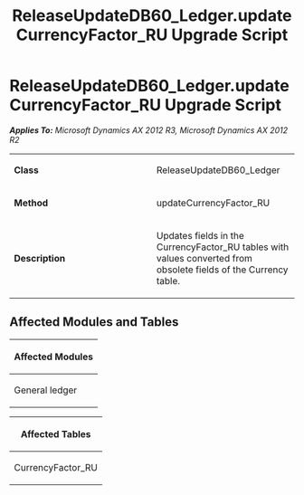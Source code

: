 ﻿---
title: ReleaseUpdateDB60_Ledger.updateCurrencyFactor_RU Upgrade Script
TOCTitle: ReleaseUpdateDB60_Ledger.updateCurrencyFactor_RU Upgrade Script
ms:assetid: e6f4f543-67c3-f3fe-96f2-98db5f184613
ms:mtpsurl: https://msdn.microsoft.com/en-us/library/JJ719815(v=AX.60)
ms:contentKeyID: 49711888
ms.date: 05/18/2015
mtps_version: v=AX.60
---

# ReleaseUpdateDB60\_Ledger.updateCurrencyFactor\_RU Upgrade Script 


_**Applies To:** Microsoft Dynamics AX 2012 R3, Microsoft Dynamics AX 2012 R2_

<table>
<colgroup>
<col style="width: 50%" />
<col style="width: 50%" />
</colgroup>
<tbody>
<tr class="odd">
<td><p><strong>Class</strong></p></td>
<td><p>ReleaseUpdateDB60_Ledger</p></td>
</tr>
<tr class="even">
<td><p><strong>Method</strong></p></td>
<td><p>updateCurrencyFactor_RU</p></td>
</tr>
<tr class="odd">
<td><p><strong>Description</strong></p></td>
<td><p>Updates fields in the CurrencyFactor_RU tables with values converted from obsolete fields of the Currency table.</p></td>
</tr>
</tbody>
</table>


## Affected Modules and Tables

<table>
<colgroup>
<col style="width: 100%" />
</colgroup>
<thead>
<tr class="header">
<th><p>Affected Modules</p></th>
</tr>
</thead>
<tbody>
<tr class="odd">
<td><p>General ledger</p></td>
</tr>
</tbody>
</table>


<table>
<colgroup>
<col style="width: 100%" />
</colgroup>
<thead>
<tr class="header">
<th><p>Affected Tables</p></th>
</tr>
</thead>
<tbody>
<tr class="odd">
<td><p>CurrencyFactor_RU</p></td>
</tr>
</tbody>
</table>

  


